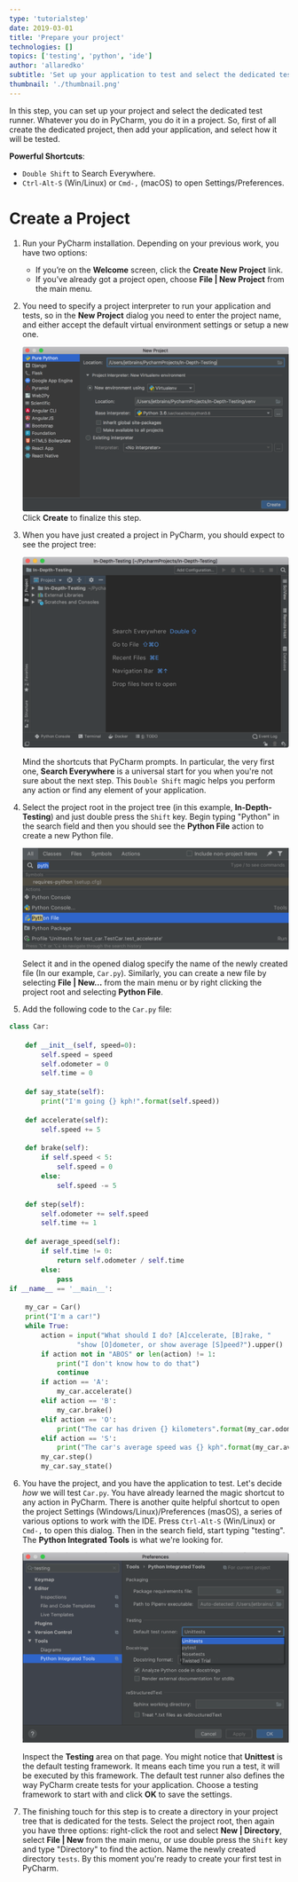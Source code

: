 ```yaml
---
type: 'tutorialstep'
date: 2019-03-01
title: 'Prepare your project'
technologies: []
topics: ['testing', 'python', 'ide']
author: 'allaredko'
subtitle: 'Set up your application to test and select the dedicated test runner in the project settings.'
thumbnail: './thumbnail.png'
---
```


In this step, you can set up your project and select the dedicated test runner.
Whatever you do in PyCharm, you do it in a project. So, first of all create the
dedicated project, then add your application, and select how it will be tested.

**Powerful Shortcuts**: 
- `Double Shift` to Search Everywhere.
-  `Ctrl-Alt-S` (Win/Linux) or `Cmd-,` (macOS) to open Settings/Preferences.

# Create a Project

1. Run your PyCharm installation. Depending on your previous work, you have two
options:
    - If you’re on the **Welcome** screen, click the **Create New Project** link. 
    - If you’ve already got a project open, choose **File | New Project** from the main menu.
2. You need to specify a project interpreter to run your application and tests, so 
in the **New Project** dialog you need to enter the project name, and either accept the
default virtual environment settings or setup a new one. 

    ![Create project and specify the project interpreter](screenshots/test_create_project.png)
    Click **Create** to finalize this step.
3. When you have just created a project in PyCharm, you should expect to see the project tree:
    
    ![Newly created project in PyCharm](screenshots/test_new_project_created.png)
    
    Mind the shortcuts that PyCharm prompts. In particular, the very first one, 
    **Search Everywhere** is a universal start for you when you're not sure about the
    next step. This `Double Shift` magic helps you perform any action or find any 
    element of your application.
4. Select the project root in the project tree (in this example, **In-Depth-Testing**)
and just double press the `Shift` key. Begin typing "Python" in the search field and 
then you should see the **Python File** action to create a new Python file.     

    ![Add a Python file](screenshots/test_search_everywhere.png)
    
   Select it and in the opened dialog specify the name of the newly created file 
   (In our example, `Car.py`). 
   Similarly, you can create a new file by selecting **File | New...** from the 
   main menu or by right clicking the project root and selecting **Python File**.
5. Add the following code to the `Car.py` file:
```python
class Car:

    def __init__(self, speed=0):
        self.speed = speed
        self.odometer = 0
        self.time = 0

    def say_state(self):
        print("I'm going {} kph!".format(self.speed))

    def accelerate(self):
        self.speed += 5

    def brake(self):
        if self.speed < 5:
            self.speed = 0
        else:
            self.speed -= 5

    def step(self):
        self.odometer += self.speed
        self.time += 1

    def average_speed(self):
        if self.time != 0:
            return self.odometer / self.time
        else:
            pass
if __name__ == '__main__':

    my_car = Car()
    print("I'm a car!")
    while True:
        action = input("What should I do? [A]ccelerate, [B]rake, "
                 "show [O]dometer, or show average [S]peed?").upper()
        if action not in "ABOS" or len(action) != 1:
            print("I don't know how to do that")
            continue
        if action == 'A':
            my_car.accelerate()
        elif action == 'B':
            my_car.brake()
        elif action == 'O':
            print("The car has driven {} kilometers".format(my_car.odometer))
        elif action == 'S':
            print("The car's average speed was {} kph".format(my_car.average_speed()))
        my_car.step()
        my_car.say_state()
```         
6. You have the project, and you have the application to test. Let's decide *how* we will test `Car.py`.
You have already learned the magic shortcut to any action in PyCharm. There is another quite helpful
shortcut to open the project Settings (Windows/Linux)/Preferences (masOS), a series of various options to 
work with the IDE. Press `Ctrl-Alt-S` (Win/Linux) or `Cmd-,` to open this dialog. Then in the search field, 
start typing "testing". The **Python Integrated Tools** is what we're looking for.

   ![Select a testing framework](screenshots/test_select_testing_framework.png)

    Inspect the **Testing** area on that page. You might notice that **Unittest** is the default testing framework.
It means each time you run a test, it will be executed by this framework. The default test runner also 
defines the way PyCharm create tests for your application. Choose a testing framework to start with 
and click **OK** to save the settings.

7. The finishing touch for this step is to create a directory in your project tree that is dedicated 
for the tests. Select the project root, then again you have three options: right-click the root and select
**New | Directory**, select **File | New** from the main menu, or use double press the `Shift` key and type 
"Directory" to find the action. 
Name the newly created directory `tests`. 
By this moment you're ready to create your first test in PyCharm.
   
